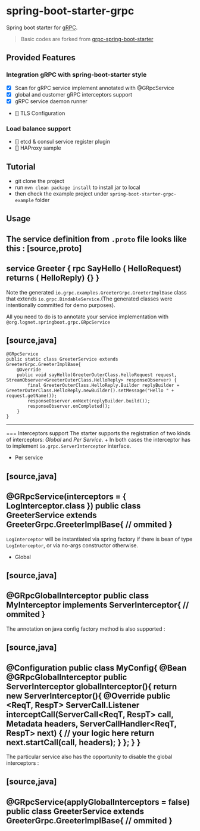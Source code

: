 # spring-boot-starter-grpc

Spring boot starter for [gRPC](http://www.grpc.io/).

> Basic codes are forked from [grpc-spring-boot-starter](https://github.com/LogNet/grpc-spring-boot-starter)

## Provided Features

### Integration gRPC with spring-boot-starter style
- [x] Scan for gRPC service implement annotated with @GRpcService
- [x] global and customer gRPC interceptors support
- [x] gRPC service daemon runner
- []  TLS Configuration

### Load balance support
- [] etcd & consul service register plugin
- [] HAProxy sample


## Tutorial
- git clone the project
- run `mvn clean package install` to install jar to local
- then check the example project under `spring-boot-starter-grpc-example` folder

## Usage

The service definition from `.proto` file looks like this :
[source,proto]
----
service Greeter {
    rpc SayHello ( HelloRequest) returns (  HelloReply) {}
}
----

Note the generated `io.grpc.examples.GreeterGrpc.GreeterImplBase` class that extends `io.grpc.BindableService`.(The generated classes were intentionally committed for demo purposes).

All you need to do is to annotate your service implementation with `@org.lognet.springboot.grpc.GRpcService`

[source,java]
----
    @GRpcService
    public static class GreeterService extends  GreeterGrpc.GreeterImplBase{
        @Override
        public void sayHello(GreeterOuterClass.HelloRequest request, StreamObserver<GreeterOuterClass.HelloReply> responseObserver) {
            final GreeterOuterClass.HelloReply.Builder replyBuilder = GreeterOuterClass.HelloReply.newBuilder().setMessage("Hello " + request.getName());
            responseObserver.onNext(replyBuilder.build());
            responseObserver.onCompleted();
        }
    }
----

=== Interceptors support
The starter supports the registration of two kinds of interceptors: _Global_  and _Per Service_. +
In both cases the interceptor has to implement `io.grpc.ServerInterceptor` interface.

- Per service

[source,java]
----
@GRpcService(interceptors = { LogInterceptor.class })
public  class GreeterService extends  GreeterGrpc.GreeterImplBase{
    // ommited
}
----
`LogInterceptor` will be instantiated via spring factory if there is bean of type `LogInterceptor`, or via no-args constructor otherwise.

- Global

[source,java]
----
@GRpcGlobalInterceptor
public  class MyInterceptor implements ServerInterceptor{
    // ommited
}
----

The annotation on java config factory method is also supported :

[source,java]
----
 @Configuration
 public class MyConfig{
     @Bean
     @GRpcGlobalInterceptor
     public  ServerInterceptor globalInterceptor(){
         return new ServerInterceptor(){
             @Override
             public <ReqT, RespT> ServerCall.Listener<ReqT> interceptCall(ServerCall<ReqT, RespT> call, Metadata headers, ServerCallHandler<ReqT, RespT> next) {
                // your logic here
                 return next.startCall(call, headers);
             }
         };
     }
 }
----

The particular service also has the opportunity to disable the global interceptors :

[source,java]
----
@GRpcService(applyGlobalInterceptors = false)
public  class GreeterService extends  GreeterGrpc.GreeterImplBase{
    // ommited
}
----


